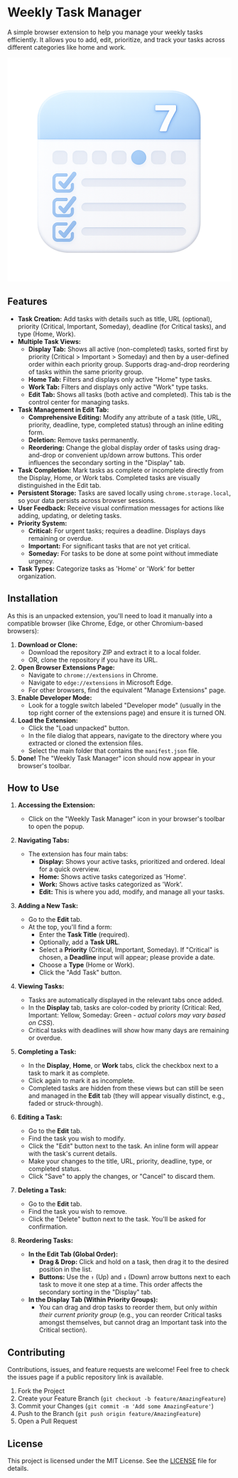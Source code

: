 # Weekly Task Manager

A simple browser extension to help you manage your weekly tasks efficiently. It allows you to add, edit, prioritize, and track your tasks across different categories like home and work.

![Weekly Task Manager Screenshot](images/image.png)

## Features

- **Task Creation:** Add tasks with details such as title, URL (optional), priority (Critical, Important, Someday), deadline (for Critical tasks), and type (Home, Work).
- **Multiple Task Views:**
    - **Display Tab:** Shows all active (non-completed) tasks, sorted first by priority (Critical > Important > Someday) and then by a user-defined order within each priority group. Supports drag-and-drop reordering of tasks within the same priority group.
    - **Home Tab:** Filters and displays only active "Home" type tasks.
    - **Work Tab:** Filters and displays only active "Work" type tasks.
    - **Edit Tab:** Shows all tasks (both active and completed). This tab is the control center for managing tasks.
- **Task Management in Edit Tab:**
    - **Comprehensive Editing:** Modify any attribute of a task (title, URL, priority, deadline, type, completed status) through an inline editing form.
    - **Deletion:** Remove tasks permanently.
    - **Reordering:** Change the global display order of tasks using drag-and-drop or convenient up/down arrow buttons. This order influences the secondary sorting in the "Display" tab.
- **Task Completion:** Mark tasks as complete or incomplete directly from the Display, Home, or Work tabs. Completed tasks are visually distinguished in the Edit tab.
- **Persistent Storage:** Tasks are saved locally using `chrome.storage.local`, so your data persists across browser sessions.
- **User Feedback:** Receive visual confirmation messages for actions like adding, updating, or deleting tasks.
- **Priority System:**
    - **Critical:** For urgent tasks; requires a deadline. Displays days remaining or overdue.
    - **Important:** For significant tasks that are not yet critical.
    - **Someday:** For tasks to be done at some point without immediate urgency.
- **Task Types:** Categorize tasks as 'Home' or 'Work' for better organization.

## Installation

As this is an unpacked extension, you'll need to load it manually into a compatible browser (like Chrome, Edge, or other Chromium-based browsers):

1.  **Download or Clone:**
    *   Download the repository ZIP and extract it to a local folder.
    *   OR, clone the repository if you have its URL.
2.  **Open Browser Extensions Page:**
    *   Navigate to `chrome://extensions` in Chrome.
    *   Navigate to `edge://extensions` in Microsoft Edge.
    *   For other browsers, find the equivalent "Manage Extensions" page.
3.  **Enable Developer Mode:**
    *   Look for a toggle switch labeled "Developer mode" (usually in the top right corner of the extensions page) and ensure it is turned ON.
4.  **Load the Extension:**
    *   Click the "Load unpacked" button.
    *   In the file dialog that appears, navigate to the directory where you extracted or cloned the extension files.
    *   Select the main folder that contains the `manifest.json` file.
5.  **Done!** The "Weekly Task Manager" icon should now appear in your browser's toolbar.

## How to Use

1.  **Accessing the Extension:**
    *   Click on the "Weekly Task Manager" icon in your browser's toolbar to open the popup.

2.  **Navigating Tabs:**
    *   The extension has four main tabs:
        *   **Display:** Shows your active tasks, prioritized and ordered. Ideal for a quick overview.
        *   **Home:** Shows active tasks categorized as 'Home'.
        *   **Work:** Shows active tasks categorized as 'Work'.
        *   **Edit:** This is where you add, modify, and manage all your tasks.

3.  **Adding a New Task:**
    *   Go to the **Edit** tab.
    *   At the top, you'll find a form:
        *   Enter the **Task Title** (required).
        *   Optionally, add a **Task URL**.
        *   Select a **Priority** (Critical, Important, Someday). If "Critical" is chosen, a **Deadline** input will appear; please provide a date.
        *   Choose a **Type** (Home or Work).
        *   Click the "Add Task" button.

4.  **Viewing Tasks:**
    *   Tasks are automatically displayed in the relevant tabs once added.
    *   In the **Display** tab, tasks are color-coded by priority (Critical: Red, Important: Yellow, Someday: Green - *actual colors may vary based on CSS*).
    *   Critical tasks with deadlines will show how many days are remaining or overdue.

5.  **Completing a Task:**
    *   In the **Display**, **Home**, or **Work** tabs, click the checkbox next to a task to mark it as complete.
    *   Click again to mark it as incomplete.
    *   Completed tasks are hidden from these views but can still be seen and managed in the **Edit** tab (they will appear visually distinct, e.g., faded or struck-through).

6.  **Editing a Task:**
    *   Go to the **Edit** tab.
    *   Find the task you wish to modify.
    *   Click the "Edit" button next to the task. An inline form will appear with the task's current details.
    *   Make your changes to the title, URL, priority, deadline, type, or completed status.
    *   Click "Save" to apply the changes, or "Cancel" to discard them.

7.  **Deleting a Task:**
    *   Go to the **Edit** tab.
    *   Find the task you wish to remove.
    *   Click the "Delete" button next to the task. You'll be asked for confirmation.

8.  **Reordering Tasks:**
    *   **In the Edit Tab (Global Order):**
        *   **Drag & Drop:** Click and hold on a task, then drag it to the desired position in the list.
        *   **Buttons:** Use the `↑` (Up) and `↓` (Down) arrow buttons next to each task to move it one step at a time. This order affects the secondary sorting in the "Display" tab.
    *   **In the Display Tab (Within Priority Groups):**
        *   You can drag and drop tasks to reorder them, but only *within their current priority group* (e.g., you can reorder Critical tasks amongst themselves, but cannot drag an Important task into the Critical section).

## Contributing

Contributions, issues, and feature requests are welcome!
Feel free to check the issues page if a public repository link is available.

1.  Fork the Project
2.  Create your Feature Branch (`git checkout -b feature/AmazingFeature`)
3.  Commit your Changes (`git commit -m 'Add some AmazingFeature'`)
4.  Push to the Branch (`git push origin feature/AmazingFeature`)
5.  Open a Pull Request

## License

This project is licensed under the MIT License. See the [LICENSE](LICENSE) file for details.
